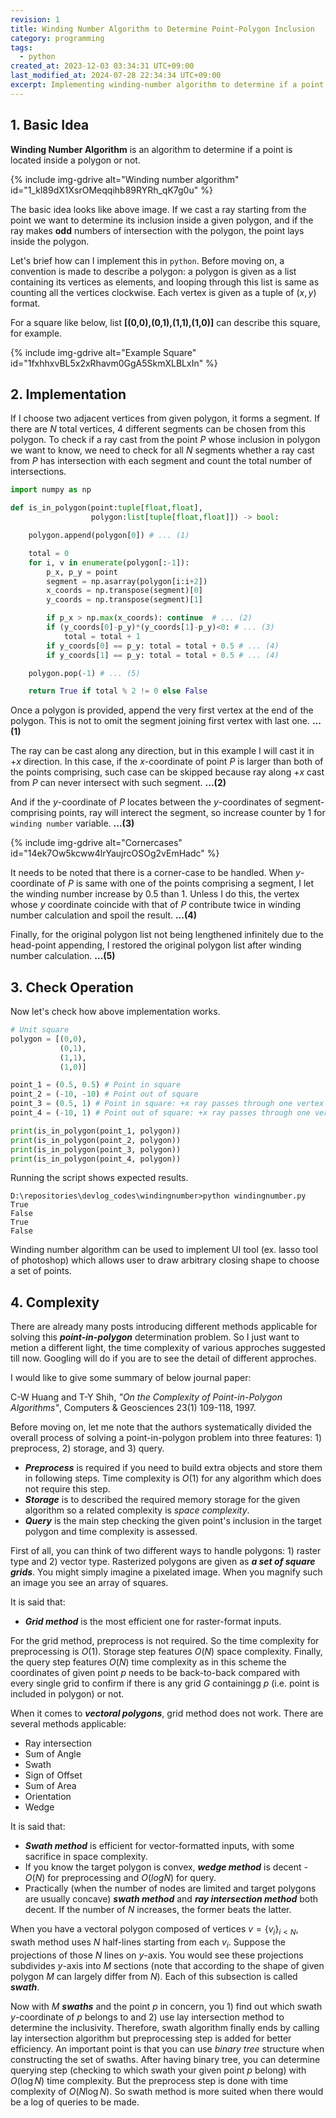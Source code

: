 ```yaml
---
revision: 1
title: Winding Number Algorithm to Determine Point-Polygon Inclusion
category: programming
tags:
  - python
created_at: 2023-12-03 03:34:31 UTC+09:00
last_modified_at: 2024-07-28 22:34:34 UTC+09:00
excerpt: Implementing winding-number algorithm to determine if a point is placed inside a polygon
---
```


## 1. Basic Idea

**Winding Number Algorithm** is an algorithm to determine if a point is located inside a polygon or not.

{% include img-gdrive alt="Winding number algorithm" id="1_kl89dX1XsrOMeqqihb89RYRh_qK7g0u" %}

The basic idea looks like above image.  If we cast a ray starting from the point we want to determine its inclusion inside a given polygon, and if the ray makes **odd** numbers of intersection with the polygon, the point lays inside the polygon.

Let's brief how can I implement this in `python`.  Before moving on, a convention is made to describe a polygon: a polygon is given as a list containing its vertices as elements, and looping through this list is same as counting all the vertices clockwise.  Each vertex is given as a tuple of $(x, y)$  format.

For a square like below,  list **[(0,0),(0,1),(1,1),(1,0)]** can describe this square, for example.

{% include img-gdrive alt="Example Square" id="1fxhhxvBL5x2xRhavm0GgA5SkmXLBLxIn" %}

## 2. Implementation

If I choose two adjacent vertices from given polygon, it forms a segment.  If there are $N$ total vertices, 4 different segments can be chosen from this polygon.  To check if a ray cast from the point $P$ whose inclusion in polygon we want to know, we need to check for all $N$ segments whether a ray cast from $P$ has intersection with each segment and count the total number of intersections. 

```python
import numpy as np

def is_in_polygon(point:tuple[float,float],
                  polygon:list[tuple[float,float]]) -> bool:

    polygon.append(polygon[0]) # ... (1)

    total = 0
    for i, v in enumerate(polygon[:-1]):
        p_x, p_y = point
        segment = np.asarray(polygon[i:i+2])
        x_coords = np.transpose(segment)[0]
        y_coords = np.transpose(segment)[1]

        if p_x > np.max(x_coords): continue  # ... (2)
        if (y_coords[0]-p_y)*(y_coords[1]-p_y)<0: # ... (3)
            total = total + 1
        if y_coords[0] == p_y: total = total + 0.5 # ... (4)
        if y_coords[1] == p_y: total = total + 0.5 # ... (4)

    polygon.pop(-1) # ... (5)

    return True if total % 2 != 0 else False
```

Once a polygon is provided, append the very first vertex at the end of the polygon.  This is not to omit the segment joining first vertex with last one. **...(1)**

The ray can be cast along any direction, but in this example I will cast it in $+x$ direction.  In this case, if the $x$-coordinate of point $P$ is larger than both of the points comprising, such case can be skipped because ray along $+x$ cast from $P$ can never intersect with such segment. **...(2)**

And if the $y$-coordinate of $P$ locates between the $y$-coordinates of segment-comprising points, ray will interect the segment, so increase counter by 1 for `winding number` variable. **...(3)**

{% include img-gdrive alt="Cornercases" id="14ek7Ow5kcww4lrYaujrcOSOg2vEmHadc" %}

It needs to be noted that there is a corner-case to be handled.  When $y$-coordinate of $P$ is same with one of the points comprising a segment, I let the winding number increase by 0.5 than 1.  Unless I do this, the vertex whose $y$ coordinate coincide with that of $P$ contribute twice in winding number calculation and spoil the result. **...(4)**

Finally, for the original polygon list not being lengthened infinitely due to the head-point appending, I restored the original polygon list after winding number calculation. **...(5)**

## 3. Check Operation

Now let's check how above implementation works.

```python
# Unit square
polygon = [(0,0),
           (0,1),
           (1,1),
           (1,0)]

point_1 = (0.5, 0.5) # Point in square
point_2 = (-10, -10) # Point out of square
point_3 = (0.5, 1) # Point in square: +x ray passes through one vertex
point_4 = (-10, 1) # Point out of square: +x ray passes through one vertex

print(is_in_polygon(point_1, polygon))
print(is_in_polygon(point_2, polygon))
print(is_in_polygon(point_3, polygon))
print(is_in_polygon(point_4, polygon))
```

Running the script shows expected results.

```
D:\repositories\devlog_codes\windingnumber>python windingnumber.py
True
False
True
False
```

Winding number algorithm can be used to implement UI tool (ex. lasso tool of photoshop) which allows user to draw arbitrary closing shape to choose a set of points.

## 4. Complexity

There are already many posts introducing different methods applicable for solving this ***point-in-polygon*** determination problem.  So I just want to metion a different light, the time complexity of various approches suggested till now.  Googling will do if you are to see the detail of different approches.

I would like to give some summary of below journal paper:

C-W Huang and T-Y Shih, *"On the Complexity of Point-in-Polygon Algorithms"*, Computers & Geosciences 23(1) 109-118, 1997.

Before moving on, let me note that the authors systematically divided the overall process of solving a point-in-polygon problem into three features: 1) preprocess, 2) storage, and 3) query. 

- ***Preprocess*** is required if you need to build extra objects and store them in following steps.  Time complexity is $O(1)$ for any algorithm which does not require this step.
- ***Storage*** is to described the required memory storage for the given algorithm so a related complexity is *space complexity*.
- ***Query*** is the main step checking the given point's inclusion in the target polygon and time complexity is assessed.

First of all, you can think of two different ways to handle polygons: 1) raster type and 2) vector type.  Rasterized polygons are given as ***a set of square grids***.  You might simply imagine a pixelated image.  When you magnify such an image you see an array of squares.

It is said that:
- ***Grid method*** is the most efficient one for raster-format inputs.

For the grid method, preprocess is not required.  So the time complexity for preprocessing is $O(1)$.  Storage step features $O(N)$ space complexity.  Finally, the query step features $O(N)$ time complexity as in this scheme the coordinates of given point $p$ needs to be back-to-back compared with every single grid to confirm if there is any grid $G$ containingg $p$ (i.e. point is included in polygon) or not.

When it comes to ***vectoral polygons***, grid method does not work.  There are several methods applicable:

- Ray intersection
- Sum of Angle
- Swath
- Sign of Offset
- Sum of Area
- Orientation
- Wedge

It is said that:
- ***Swath method*** is efficient for vector-formatted inputs, with some sacrifice in space complexity.
- If you know the target polygon is convex, ***wedge method*** is decent - $O(N)$ for preprocessing and $O(logN)$ for query.
- Practically (when the number of nodes are limited and target polygons are usually concave) ***swath method*** and ***ray intersection method*** both decent.  If the number of $N$ increases, the former beats the latter.

When you have a vectoral polygon composed of vertices $v = \lbrace v_i\rbrace _{i<N}$, swath method uses $N$ half-lines starting from each $v_i$.  Suppose the projections of those $N$ lines on $y$-axis.  You would see these projections subdivides $y$-axis into $M$ sections (note that according to the shape of given polygon $M$ can largely differ from $N$).  Each of this subsection is called ***swath***.

Now with $M$ ***swaths*** and the point $p$ in concern, you 1) find out which swath $y$-coordinate of $p$ belongs to and 2) use lay intersection method to determine the inclusivity.  Therefore, swath algorithm finally ends by calling lay intersection algorithm but preprocessing step is added for better efficiency.  An important point is that you can use *binary tree* structure when constructing the set of swaths.  After having binary tree, you can determine querying step (checking to which swath your given point $p$ belong) with $O(\log N)$ time complexity.  But the preprocess step is done with time complexity of $O(N\log N)$.  So swath method is more suited when there would be a log of queries to be made.